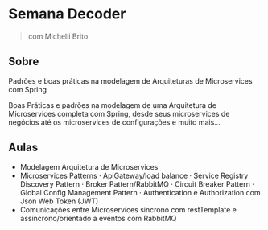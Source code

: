 # Semana Decoder

> com Michelli Brito

## Sobre

Padrões e boas práticas na modelagem de Arquiteturas de Microservices com Spring

Boas Práticas e padrões na modelagem de uma Arquitetura de Microservices completa com Spring, desde seus microservices de negócios até os microservices de configurações e muito mais...

## Aulas

- Modelagem Arquitetura de Microservices
- Microservices Patterns
  · ApiGateway/load balance
  · Service Registry Discovery Pattern
  · Broker Pattern/RabbitMQ
  · Circuit Breaker Pattern
  · Global Config Management Pattern
  · Authentication e Authorization com Json Web Token (JWT)
- Comunicações entre Microservices sincrono com restTemplate e assincrono/orientado a eventos com RabbitMQ

